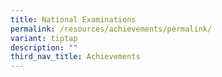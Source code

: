 ```yaml
---
title: National Examinations
permalink: /resources/achievements/permalink/
variant: tiptap
description: ""
third_nav_title: Achievements
---
```

